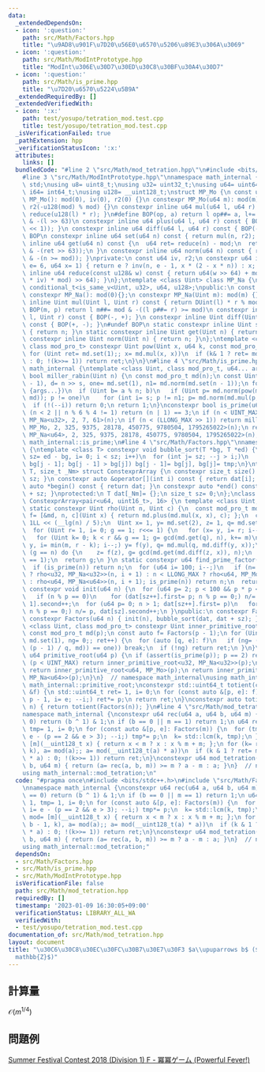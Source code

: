 ```yaml
---
data:
  _extendedDependsOn:
  - icon: ':question:'
    path: src/Math/Factors.hpp
    title: "\u9AD8\u901F\u7D20\u56E0\u6570\u5206\u89E3\u306A\u3069"
  - icon: ':question:'
    path: src/Math/ModIntPrototype.hpp
    title: "ModInt\u306E\u30D7\u30ED\u30C8\u30BF\u30A4\u30D7"
  - icon: ':question:'
    path: src/Math/is_prime.hpp
    title: "\u7D20\u6570\u5224\u5B9A"
  _extendedRequiredBy: []
  _extendedVerifiedWith:
  - icon: ':x:'
    path: test/yosupo/tetration_mod.test.cpp
    title: test/yosupo/tetration_mod.test.cpp
  _isVerificationFailed: true
  _pathExtension: hpp
  _verificationStatusIcon: ':x:'
  attributes:
    links: []
  bundledCode: "#line 2 \"src/Math/mod_tetration.hpp\"\n#include <bits/stdc++.h>\n\
    #line 3 \"src/Math/ModIntPrototype.hpp\"\nnamespace math_internal {\nusing namespace\
    \ std;\nusing u8= uint8_t;\nusing u32= uint32_t;\nusing u64= uint64_t;\nusing\
    \ i64= int64_t;\nusing u128= __uint128_t;\nstruct MP_Mo {\n const u64 mod;\n constexpr\
    \ MP_Mo(): mod(0), iv(0), r2(0) {}\n constexpr MP_Mo(u64 m): mod(m), iv(inv(m)),\
    \ r2(-u128(mod) % mod) {}\n constexpr inline u64 mul(u64 l, u64 r) const { return\
    \ reduce(u128(l) * r); }\n#define BOP(op, a) return l op##= a, l+= (mod << 1)\
    \ & -(l >> 63)\n constexpr inline u64 plus(u64 l, u64 r) const { BOP(+, r - (mod\
    \ << 1)); }\n constexpr inline u64 diff(u64 l, u64 r) const { BOP(-, r); }\n#undef\
    \ BOP\n constexpr inline u64 set(u64 n) const { return mul(n, r2); }\n constexpr\
    \ inline u64 get(u64 n) const {\n  u64 ret= reduce(n) - mod;\n  return ret + (mod\
    \ & -(ret >> 63));\n }\n constexpr inline u64 norm(u64 n) const { return n - (mod\
    \ & -(n >= mod)); }\nprivate:\n const u64 iv, r2;\n constexpr u64 inv(u64 n, int\
    \ e= 6, u64 x= 1) { return e ? inv(n, e - 1, x * (2 - x * n)) : x; }\n constexpr\
    \ inline u64 reduce(const u128& w) const { return u64(w >> 64) + mod - ((u128(u64(w)\
    \ * iv) * mod) >> 64); }\n};\ntemplate <class Uint> class MP_Na {\n using DUint=\
    \ conditional_t<is_same_v<Uint, u32>, u64, u128>;\npublic:\n const Uint mod;\n\
    \ constexpr MP_Na(): mod(0){};\n constexpr MP_Na(Uint m): mod(m) {}\n constexpr\
    \ inline Uint mul(Uint l, Uint r) const { return DUint(l) * r % mod; }\n#define\
    \ BOP(m, p) return l m##= mod & -((l p##= r) >= mod)\n constexpr inline Uint plus(Uint\
    \ l, Uint r) const { BOP(-, +); }\n constexpr inline Uint diff(Uint l, Uint r)\
    \ const { BOP(+, -); }\n#undef BOP\n static constexpr inline Uint set(Uint n)\
    \ { return n; }\n static constexpr inline Uint get(Uint n) { return n; }\n static\
    \ constexpr inline Uint norm(Uint n) { return n; }\n};\ntemplate <class Uint,\
    \ class mod_pro_t> constexpr Uint pow(Uint x, u64 k, const mod_pro_t& md) {\n\
    \ for (Uint ret= md.set(1);; x= md.mul(x, x))\n  if (k& 1 ? ret= md.mul(ret, x)\
    \ : 0; !(k>>= 1)) return ret;\n}\n}\n#line 4 \"src/Math/is_prime.hpp\"\nnamespace\
    \ math_internal {\ntemplate <class Uint, class mod_pro_t, u64... args> constexpr\
    \ bool miller_rabin(Uint n) {\n const mod_pro_t md(n);\n const Uint s= __builtin_ctzll(n\
    \ - 1), d= n >> s, one= md.set(1), n1= md.norm(md.set(n - 1));\n for (auto a:\
    \ {args...})\n  if (Uint b= a % n; b)\n   if (Uint p= md.norm(pow(md.set(b), d,\
    \ md)); p != one)\n    for (int i= s; p != n1; p= md.norm(md.mul(p, p)))\n   \
    \  if (!(--i)) return 0;\n return 1;\n}\nconstexpr bool is_prime(u64 n) {\n if\
    \ (n < 2 || n % 6 % 4 != 1) return (n | 1) == 3;\n if (n < UINT_MAX) return miller_rabin<u32,\
    \ MP_Na<u32>, 2, 7, 61>(n);\n if (n < (LLONG_MAX >> 1)) return miller_rabin<u64,\
    \ MP_Mo, 2, 325, 9375, 28178, 450775, 9780504, 1795265022>(n);\n return miller_rabin<u64,\
    \ MP_Na<u64>, 2, 325, 9375, 28178, 450775, 9780504, 1795265022>(n);\n}\n}\nusing\
    \ math_internal::is_prime;\n#line 4 \"src/Math/Factors.hpp\"\nnamespace math_internal\
    \ {\ntemplate <class T> constexpr void bubble_sort(T *bg, T *ed) {\n for (int\
    \ sz= ed - bg, i= 0; i < sz; i++)\n  for (int j= sz; --j > i;)\n   if (auto tmp=\
    \ bg[j - 1]; bg[j - 1] > bg[j]) bg[j - 1]= bg[j], bg[j]= tmp;\n}\ntemplate <class\
    \ T, size_t _Nm> struct ConstexprArray {\n constexpr size_t size() const { return\
    \ sz; }\n constexpr auto &operator[](int i) const { return dat[i]; }\n constexpr\
    \ auto *begin() const { return dat; }\n constexpr auto *end() const { return dat\
    \ + sz; }\nprotected:\n T dat[_Nm]= {};\n size_t sz= 0;\n};\nclass Factors: public\
    \ ConstexprArray<pair<u64, uint16_t>, 16> {\n template <class Uint, class mod_pro_t>\
    \ static constexpr Uint rho(Uint n, Uint c) {\n  const mod_pro_t md(n);\n  auto\
    \ f= [&md, n, c](Uint x) { return md.plus(md.mul(x, x), c); };\n  const Uint m=\
    \ 1LL << (__lg(n) / 5);\n  Uint x= 1, y= md.set(2), z= 1, q= md.set(1), g= 1;\n\
    \  for (Uint r= 1, i= 0; g == 1; r<<= 1) {\n   for (x= y, i= r; i--;) y= f(y);\n\
    \   for (Uint k= 0; k < r && g == 1; g= gcd(md.get(q), n), k+= m)\n    for (z=\
    \ y, i= min(m, r - k); i--;) y= f(y), q= md.mul(q, md.diff(y, x));\n  }\n  if\
    \ (g == n) do {\n    z= f(z), g= gcd(md.get(md.diff(z, x)), n);\n   } while (g\
    \ == 1);\n  return g;\n }\n static constexpr u64 find_prime_factor(u64 n) {\n\
    \  if (is_prime(n)) return n;\n  for (u64 i= 100; i--;)\n   if (n= n < UINT_MAX\
    \ ? rho<u32, MP_Na<u32>>(n, i + 1) : n < LLONG_MAX ? rho<u64, MP_Mo>(n, i + 1)\
    \ : rho<u64, MP_Na<u64>>(n, i + 1); is_prime(n)) return n;\n  return 0;\n }\n\
    \ constexpr void init(u64 n) {\n  for (u64 p= 2; p < 100 && p * p <= n; p++)\n\
    \   if (n % p == 0)\n    for (dat[sz++].first= p; n % p == 0;) n/= p, dat[sz -\
    \ 1].second++;\n  for (u64 p= 0; n > 1; dat[sz++].first= p)\n   for (p= find_prime_factor(n);\
    \ n % p == 0;) n/= p, dat[sz].second++;\n }\npublic:\n constexpr Factors()= default;\n\
    \ constexpr Factors(u64 n) { init(n), bubble_sort(dat, dat + sz); }\n};\ntemplate\
    \ <class Uint, class mod_pro_t> constexpr Uint inner_primitive_root(Uint p) {\n\
    \ const mod_pro_t md(p);\n const auto f= Factors(p - 1);\n for (Uint ret= 2, one=\
    \ md.set(1), ng= 0;; ret++) {\n  for (auto [q, e]: f)\n   if (ng= (md.norm(pow(md.set(ret),\
    \ (p - 1) / q, md)) == one)) break;\n  if (!ng) return ret;\n }\n}\nconstexpr\
    \ u64 primitive_root(u64 p) {\n if (assert(is_prime(p)); p == 2) return 1;\n if\
    \ (p < UINT_MAX) return inner_primitive_root<u32, MP_Na<u32>>(p);\n if (p < LLONG_MAX)\
    \ return inner_primitive_root<u64, MP_Mo>(p);\n return inner_primitive_root<u64,\
    \ MP_Na<u64>>(p);\n}\n}  // namespace math_internal\nusing math_internal::Factors,\
    \ math_internal::primitive_root;\nconstexpr std::uint64_t totient(const Factors\
    \ &f) {\n std::uint64_t ret= 1, i= 0;\n for (const auto &[p, e]: f)\n  for (ret*=\
    \ p - 1, i= e; --i;) ret*= p;\n return ret;\n}\nconstexpr auto totient(std::uint64_t\
    \ n) { return totient(Factors(n)); }\n#line 4 \"src/Math/mod_tetration.hpp\"\n\
    namespace math_internal {\nconstexpr u64 rec(u64 a, u64 b, u64 m) {\n if (a ==\
    \ 0) return (b ^ 1) & 1;\n if (b == 0 || m == 1) return 1;\n u64 ret= 1, k= 1,\
    \ tmp= 1, i= 0;\n for (const auto &[p, e]: Factors(m)) {\n  for (tmp= p - 1, i=\
    \ e - (p == 2 && e > 3); --i;) tmp*= p;\n  k= std::lcm(k, tmp);\n }\n auto mod=\
    \ [m](__uint128_t x) { return x < m ? x : x % m + m; };\n for (k= rec(a, b - 1,\
    \ k), a= mod(a);; a= mod(__uint128_t(a) * a))\n  if (k & 1 ? ret= mod(__uint128_t(ret)\
    \ * a) : 0; !(k>>= 1)) return ret;\n}\nconstexpr u64 mod_tetration(u64 a, u64\
    \ b, u64 m) { return (a= rec(a, b, m)) >= m ? a - m : a; }\n}  // namespace math_internal\n\
    using math_internal::mod_tetration;\n"
  code: "#pragma once\n#include <bits/stdc++.h>\n#include \"src/Math/Factors.hpp\"\
    \nnamespace math_internal {\nconstexpr u64 rec(u64 a, u64 b, u64 m) {\n if (a\
    \ == 0) return (b ^ 1) & 1;\n if (b == 0 || m == 1) return 1;\n u64 ret= 1, k=\
    \ 1, tmp= 1, i= 0;\n for (const auto &[p, e]: Factors(m)) {\n  for (tmp= p - 1,\
    \ i= e - (p == 2 && e > 3); --i;) tmp*= p;\n  k= std::lcm(k, tmp);\n }\n auto\
    \ mod= [m](__uint128_t x) { return x < m ? x : x % m + m; };\n for (k= rec(a,\
    \ b - 1, k), a= mod(a);; a= mod(__uint128_t(a) * a))\n  if (k & 1 ? ret= mod(__uint128_t(ret)\
    \ * a) : 0; !(k>>= 1)) return ret;\n}\nconstexpr u64 mod_tetration(u64 a, u64\
    \ b, u64 m) { return (a= rec(a, b, m)) >= m ? a - m : a; }\n}  // namespace math_internal\n\
    using math_internal::mod_tetration;"
  dependsOn:
  - src/Math/Factors.hpp
  - src/Math/is_prime.hpp
  - src/Math/ModIntPrototype.hpp
  isVerificationFile: false
  path: src/Math/mod_tetration.hpp
  requiredBy: []
  timestamp: '2023-01-09 16:30:05+09:00'
  verificationStatus: LIBRARY_ALL_WA
  verifiedWith:
  - test/yosupo/tetration_mod.test.cpp
documentation_of: src/Math/mod_tetration.hpp
layout: document
title: "\u30C6\u30C8\u30EC\u30FC\u30B7\u30E7\u30F3 $a\\upuparrows b$ ($\\mathbb{Z}/m\\\
  mathbb{Z}$)"
---
```

## 計算量
$\mathcal{O} (m^{1/4})$
## 問題例
[Summer Festival Contest 2018 (Division 1) F - 冪冪ゲーム (Powerful Fever!)](https://atcoder.jp/contests/summerfes2018-div1/tasks/summerfes2018_f)
